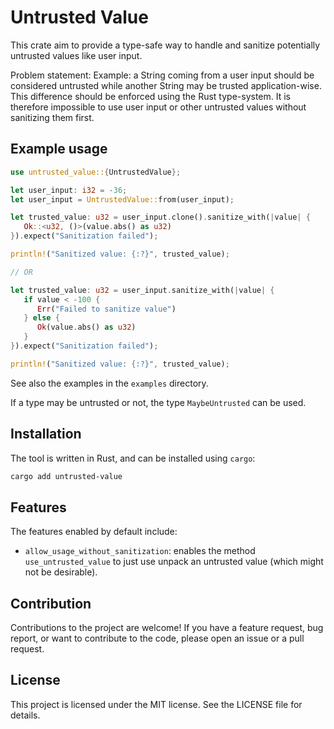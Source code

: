 # Untrusted Value
This crate aim to provide a type-safe way to handle and sanitize potentially untrusted values
like user input.

Problem statement: Example: a String coming from a user input should be considered untrusted
while another String may be trusted application-wise. This difference
should be enforced using the Rust type-system.
It is therefore impossible to use user input or other untrusted values
without sanitizing them first.

## Example usage
```rust
use untrusted_value::{UntrustedValue};

let user_input: i32 = -36;
let user_input = UntrustedValue::from(user_input);

let trusted_value: u32 = user_input.clone().sanitize_with(|value| {
   Ok::<u32, ()>(value.abs() as u32)
}).expect("Sanitization failed");

println!("Sanitized value: {:?}", trusted_value);

// OR

let trusted_value: u32 = user_input.sanitize_with(|value| {
   if value < -100 {
      Err("Failed to sanitize value")
   } else {
      Ok(value.abs() as u32)
   }
}).expect("Sanitization failed");

println!("Sanitized value: {:?}", trusted_value);
```

See also the examples in the `examples` directory.

If a type may be untrusted or not, the type `MaybeUntrusted` can be used.

## Installation
The tool is written in Rust, and can be installed using `cargo`:
```bash
cargo add untrusted-value
```

## Features
The features enabled by default include:
* `allow_usage_without_sanitization`: enables the method `use_untrusted_value`
   to just use unpack an untrusted value (which might not be desirable). 

## Contribution
Contributions to the project are welcome! If you have a feature request,
bug report, or want to contribute to the code, please open an
issue or a pull request.

## License
This project is licensed under the MIT license. See the LICENSE file for details.
